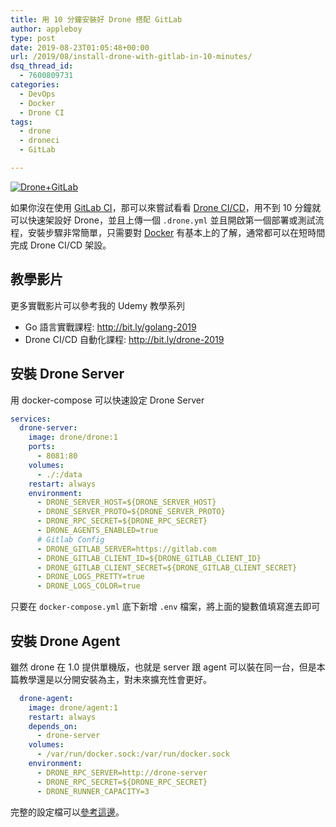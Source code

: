 ```yaml
---
title: 用 10 分鐘安裝好 Drone 搭配 GitLab
author: appleboy
type: post
date: 2019-08-23T01:05:48+00:00
url: /2019/08/install-drone-with-gitlab-in-10-minutes/
dsq_thread_id:
  - 7600809731
categories:
  - DevOps
  - Docker
  - Drone CI
tags:
  - drone
  - droneci
  - GitLab

---
```

[![Drone+GitLab][1]][1]

如果你沒在使用 [GitLab CI][2]，那可以來嘗試看看 [Drone CI/CD][3]，用不到 10 分鐘就可以快速架設好 Drone，並且上傳一個 `.drone.yml` 並且開啟第一個部署或測試流程，安裝步驟非常簡單，只需要對 [Docker][4] 有基本上的了解，通常都可以在短時間完成 Drone CI/CD 架設。

<!--more-->

## 教學影片

更多實戰影片可以參考我的 Udemy 教學系列

  * Go 語言實戰課程: <http://bit.ly/golang-2019>
  * Drone CI/CD 自動化課程: <http://bit.ly/drone-2019>

## 安裝 Drone Server

用 docker-compose 可以快速設定 Drone Server

```yaml
services:
  drone-server:
    image: drone/drone:1
    ports:
      - 8081:80
    volumes:
      - ./:/data
    restart: always
    environment:
      - DRONE_SERVER_HOST=${DRONE_SERVER_HOST}
      - DRONE_SERVER_PROTO=${DRONE_SERVER_PROTO}
      - DRONE_RPC_SECRET=${DRONE_RPC_SECRET}
      - DRONE_AGENTS_ENABLED=true
      # Gitlab Config
      - DRONE_GITLAB_SERVER=https://gitlab.com
      - DRONE_GITLAB_CLIENT_ID=${DRONE_GITLAB_CLIENT_ID}
      - DRONE_GITLAB_CLIENT_SECRET=${DRONE_GITLAB_CLIENT_SECRET}
      - DRONE_LOGS_PRETTY=true
      - DRONE_LOGS_COLOR=true
```

只要在 `docker-compose.yml` 底下新增 `.env` 檔案，將上面的變數值填寫進去即可

## 安裝 Drone Agent

雖然 drone 在 1.0 提供單機版，也就是 server 跟 agent 可以裝在同一台，但是本篇教學還是以分開安裝為主，對未來擴充性會更好。

```yaml
  drone-agent:
    image: drone/agent:1
    restart: always
    depends_on:
      - drone-server
    volumes:
      - /var/run/docker.sock:/var/run/docker.sock
    environment:
      - DRONE_RPC_SERVER=http://drone-server
      - DRONE_RPC_SECRET=${DRONE_RPC_SECRET}
      - DRONE_RUNNER_CAPACITY=3
```

完整的設定檔可以[參考這邊][5]。

 [1]: https://lh3.googleusercontent.com/UBBk430Fl5KSAbDHuu0gyb6VXrjdGM5aj9JV7LqyFbubYDYuUu3KfahdarNJn0SHyEUCN_lWXfhb2BsNxjgD--kFt-MRkDguj1pWRNEpgiTL_zaVn9BDJPmm7wkIFmv0oEm6pt0NHkY=w1920-h1080 "Drone+GitLab"
 [2]: https://about.gitlab.com/product/continuous-integration/
 [3]: https://drone.io/
 [4]: https://docker.com
 [5]: https://github.com/go-training/drone-tutorial/blob/7f152ef7074ace3831002dda2217473b2b400b9f/1.x/docker-compose.gitlab.yml#L1